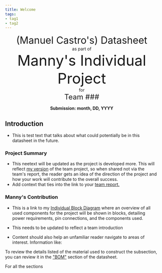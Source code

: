```yaml
---
title: Welcome
tags:
- tag1
- tag2
---
```

<center>
<font size= "6">(Manuel Castro's) Datasheet</font><br>
as part of<br>
<font size= "8"> Manny's Individual Project</font><br>
for<br>
<font size= "5"> Team ### </font><br>

**Submission: month, DD, YYYY**
</center>

## Introduction

* This is test text that talks about what could potentially be in this datasheet in the future.

### Project Summary

* This neetext will be updated as the project is developed more. This will reflect <ins>my version</ins> of the team project, so when shared not via the team's report, the reader gets an idea of the direction of the project and how your work will contribute to the overall success.
* Add context that ties into the link to your [team report.](https://embedded-systems-design.github.io/EGR304TeamTemplate/)


### Manny's Contribution

* This is a link to my [Individual Block Diagram](https://mcastr11-collab.github.io/EGR304MannyIndividualDataSheet/01-Block-Diagram/Block-Diagram/) where an overview of all used components for the project will be shown in blocks, detailing power requirements, pin connections, and the components used.

* This needs to be updated to reflect a team introduction
* Content should also help an unfamiliar reader navigate to areas of interest. Information like:

To review the details listed of the material used to construct the subsection, you can review it in the ["BOM"](https://embedded-systems-design.github.io/EGR304DataSheetTemplate/03-BOM/BOM/) section of the datasheet.

For all the sections
